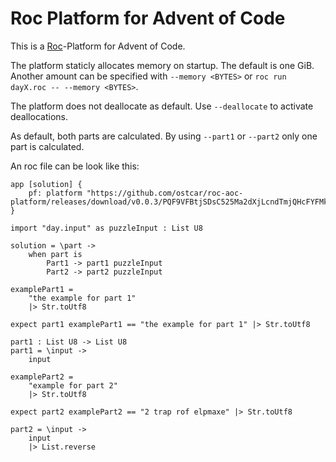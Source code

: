 # Roc Platform for Advent of Code

This is a [Roc](https://www.roc-lang.org/)-Platform for Advent of Code.

The platform staticly allocates memory on startup. The default is one GiB.
Another amount can be specified with `--memory <BYTES>` or `roc run dayX.roc --
--memory <BYTES>`.

The platform does not deallocate as default. Use `--deallocate` to activate
deallocations.

As default, both parts are calculated. By using `--part1` or `--part2` only one
part is calculated.

An roc file can be look like this:

```roc
app [solution] {
    pf: platform "https://github.com/ostcar/roc-aoc-platform/releases/download/v0.0.3/PQF9VFBtjSDsC525Ma2dXjLcndTmjQHcFYFMkJS6oEI.tar.br",
}

import "day.input" as puzzleInput : List U8

solution = \part ->
    when part is
        Part1 -> part1 puzzleInput
        Part2 -> part2 puzzleInput

examplePart1 =
    "the example for part 1"
    |> Str.toUtf8

expect part1 examplePart1 == "the example for part 1" |> Str.toUtf8

part1 : List U8 -> List U8
part1 = \input ->
    input

examplePart2 =
    "example for part 2"
    |> Str.toUtf8

expect part2 examplePart2 == "2 trap rof elpmaxe" |> Str.toUtf8

part2 = \input ->
    input
    |> List.reverse
```
